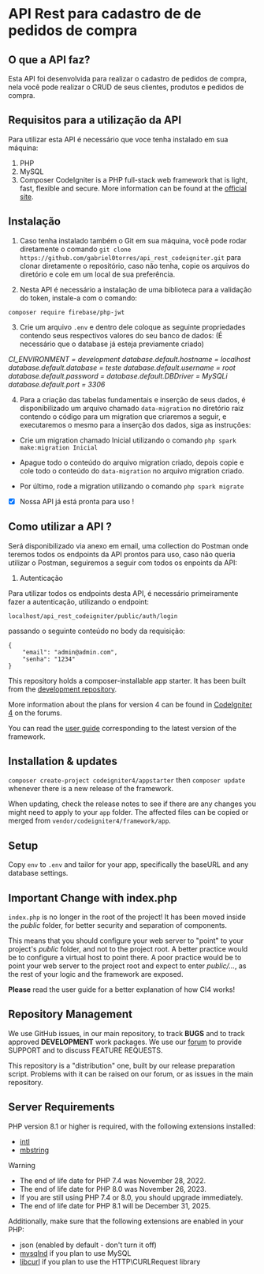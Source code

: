 # API Rest para cadastro de de pedidos de compra

## O que a API faz?

Esta API foi desenvolvida para realizar o cadastro de pedidos de compra, nela você pode
realizar o CRUD de seus clientes, produtos e pedidos de compra.

## Requisitos para a utilização da API

Para utilizar esta API é necessário que voce tenha instalado em sua máquina:
1. PHP
2. MySQL
3. Composer
CodeIgniter is a PHP full-stack web framework that is light, fast, flexible and secure.
More information can be found at the [official site](https://codeigniter.com).

## Instalação

1. Caso tenha instalado também o Git em sua máquina, você pode rodar diretamente o comando 
`git clone https://github.com/gabriel0torres/api_rest_codeigniter.git` para clonar diretamente o repositório, caso não tenha,
copie os arquivos do diretório e cole em um local de sua preferência.

2. Nesta API é necessário a instalação de uma biblioteca para a validação do token, instale-a com o comando:

`composer require firebase/php-jwt`

3. Crie um arquivo `.env` e dentro dele coloque as seguinte propriedades
contendo seus respectivos valores do seu banco de dados:
(É necessário que o database já esteja previamente criado)

*CI_ENVIRONMENT = development*
*database.default.hostname = localhost*
*database.default.database = teste*
*database.default.username = root*
*database.default.password =*
*database.default.DBDriver = MySQLi*
*database.default.port = 3306*

4. Para a criação das tabelas fundamentais e inserção de seus dados, é disponibilizado um arquivo chamado `data-migration`
no diretório raiz contendo o código para um migration que criaremos a seguir, e executaremos o mesmo para a inserção dos dados,
siga as instruções:

* Crie um migration chamado Inicial utilizando o comando
`php spark make:migration Inicial`

* Apague todo o conteúdo do arquivo migration criado, depois copie e cole todo o conteúdo do `data-migration` no arquivo
migration criado.

* Por último, rode a migration utilizando o comando `php spark migrate`

- [x] Nossa API já está pronta para uso !

## Como utilizar a API ?

Será disponibilizado via anexo em email, uma collection do Postman onde teremos todos os endpoints da API prontos para uso,
caso não queria utilizar o Postman, seguiremos a seguir com todos os enpoints da API:

1. Autenticação

Para utilizar todos os endpoints desta API, é necessário primeiramente fazer a autenticação, utilizando o endpoint:

`localhost/api_rest_codeigniter/public/auth/login`

passando o seguinte conteúdo no body da requisição:

```
{
    "email": "admin@admin.com",
    "senha": "1234"
}
```

This repository holds a composer-installable app starter.
It has been built from the
[development repository](https://github.com/codeigniter4/CodeIgniter4).

More information about the plans for version 4 can be found in [CodeIgniter 4](https://forum.codeigniter.com/forumdisplay.php?fid=28) on the forums.

You can read the [user guide](https://codeigniter.com/user_guide/)
corresponding to the latest version of the framework.

## Installation & updates

`composer create-project codeigniter4/appstarter` then `composer update` whenever
there is a new release of the framework.

When updating, check the release notes to see if there are any changes you might need to apply
to your `app` folder. The affected files can be copied or merged from
`vendor/codeigniter4/framework/app`.

## Setup

Copy `env` to `.env` and tailor for your app, specifically the baseURL
and any database settings.

## Important Change with index.php

`index.php` is no longer in the root of the project! It has been moved inside the *public* folder,
for better security and separation of components.

This means that you should configure your web server to "point" to your project's *public* folder, and
not to the project root. A better practice would be to configure a virtual host to point there. A poor practice would be to point your web server to the project root and expect to enter *public/...*, as the rest of your logic and the
framework are exposed.

**Please** read the user guide for a better explanation of how CI4 works!

## Repository Management

We use GitHub issues, in our main repository, to track **BUGS** and to track approved **DEVELOPMENT** work packages.
We use our [forum](http://forum.codeigniter.com) to provide SUPPORT and to discuss
FEATURE REQUESTS.

This repository is a "distribution" one, built by our release preparation script.
Problems with it can be raised on our forum, or as issues in the main repository.

## Server Requirements

PHP version 8.1 or higher is required, with the following extensions installed:

- [intl](http://php.net/manual/en/intl.requirements.php)
- [mbstring](http://php.net/manual/en/mbstring.installation.php)

> [!WARNING]
> - The end of life date for PHP 7.4 was November 28, 2022.
> - The end of life date for PHP 8.0 was November 26, 2023.
> - If you are still using PHP 7.4 or 8.0, you should upgrade immediately.
> - The end of life date for PHP 8.1 will be December 31, 2025.

Additionally, make sure that the following extensions are enabled in your PHP:

- json (enabled by default - don't turn it off)
- [mysqlnd](http://php.net/manual/en/mysqlnd.install.php) if you plan to use MySQL
- [libcurl](http://php.net/manual/en/curl.requirements.php) if you plan to use the HTTP\CURLRequest library
